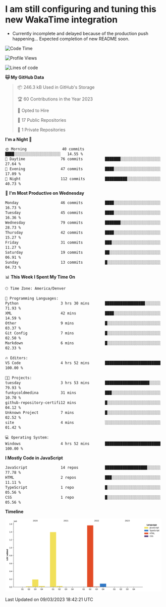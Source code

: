 # I am still configuring and tuning this new WakaTime integration
- Currently incomplete and delayed because of the production push happening... Expected completion of new README soon.
<!--START_SECTION:waka-->
![Code Time](http://img.shields.io/badge/Code%20Time-25%20hrs%2022%20mins-blue)

![Profile Views](http://img.shields.io/badge/Profile%20Views-0-blue)

![Lines of code](https://img.shields.io/badge/From%20Hello%20World%20I%27ve%20Written-3.3%20million%20lines%20of%20code-blue)

**🐱 My GitHub Data** 

> 📦 246.3 kB Used in GitHub's Storage 
 > 
> 🏆 60 Contributions in the Year 2023
 > 
> 💼 Opted to Hire
 > 
> 📜 17 Public Repositories 
 > 
> 🔑 1 Private Repositories 
 > 
**I'm a Night 🦉** 

```text
🌞 Morning                40 commits          ████░░░░░░░░░░░░░░░░░░░░░   14.55 % 
🌆 Daytime                76 commits          ███████░░░░░░░░░░░░░░░░░░   27.64 % 
🌃 Evening                47 commits          ████░░░░░░░░░░░░░░░░░░░░░   17.09 % 
🌙 Night                  112 commits         ██████████░░░░░░░░░░░░░░░   40.73 % 
```
📅 **I'm Most Productive on Wednesday** 

```text
Monday                   46 commits          ████░░░░░░░░░░░░░░░░░░░░░   16.73 % 
Tuesday                  45 commits          ████░░░░░░░░░░░░░░░░░░░░░   16.36 % 
Wednesday                79 commits          ███████░░░░░░░░░░░░░░░░░░   28.73 % 
Thursday                 42 commits          ████░░░░░░░░░░░░░░░░░░░░░   15.27 % 
Friday                   31 commits          ███░░░░░░░░░░░░░░░░░░░░░░   11.27 % 
Saturday                 19 commits          ██░░░░░░░░░░░░░░░░░░░░░░░   06.91 % 
Sunday                   13 commits          █░░░░░░░░░░░░░░░░░░░░░░░░   04.73 % 
```


📊 **This Week I Spent My Time On** 

```text
🕑︎ Time Zone: America/Denver

💬 Programming Languages: 
Python                   3 hrs 30 mins       ██████████████████░░░░░░░   71.93 % 
XML                      42 mins             ████░░░░░░░░░░░░░░░░░░░░░   14.59 % 
Other                    9 mins              █░░░░░░░░░░░░░░░░░░░░░░░░   03.37 % 
Git Config               7 mins              █░░░░░░░░░░░░░░░░░░░░░░░░   02.50 % 
Markdown                 6 mins              █░░░░░░░░░░░░░░░░░░░░░░░░   02.33 % 

🔥 Editors: 
VS Code                  4 hrs 52 mins       █████████████████████████   100.00 % 

🐱‍💻 Projects: 
tuesday                  3 hrs 53 mins       ████████████████████░░░░░   79.93 % 
funkycoldmedina          31 mins             ███░░░░░░░░░░░░░░░░░░░░░░   10.70 % 
github-repository-certifi12 mins             █░░░░░░░░░░░░░░░░░░░░░░░░   04.12 % 
Unknown Project          7 mins              █░░░░░░░░░░░░░░░░░░░░░░░░   02.52 % 
site                     4 mins              ░░░░░░░░░░░░░░░░░░░░░░░░░   01.42 % 

💻 Operating System: 
Windows                  4 hrs 52 mins       █████████████████████████   100.00 % 
```

**I Mostly Code in JavaScript** 

```text
JavaScript               14 repos            ███████████████████░░░░░░   77.78 % 
HTML                     2 repos             ███░░░░░░░░░░░░░░░░░░░░░░   11.11 % 
TypeScript               1 repo              █░░░░░░░░░░░░░░░░░░░░░░░░   05.56 % 
CSS                      1 repo              █░░░░░░░░░░░░░░░░░░░░░░░░   05.56 % 
```



**Timeline**

![Lines of Code chart](https://raw.githubusercontent.com/certifiedbice/certifiedbice/main/assets/bar_graph.png)


 Last Updated on 09/03/2023 18:42:21 UTC
<!--END_SECTION:waka-->

